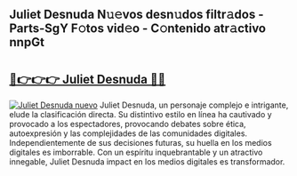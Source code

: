 ## Juliet Desnuda N𝚞𝚎vos desn𝚞dos filtr𝚊dos - Parts-SgY F𝚘tos vid𝚎o - C𝚘ntenido atr𝚊ctivo nnpGt

# <h2><a href="http://mb2gv6s.tromn.icu/?c=Juliet+Desnuda">🔗👉👉👉 Juliet Desnuda 🔗🔗</a></h2>

[![Juliet Desnuda nuevo](https://i.imgur.com/pEAQMta.gif)](http://mb2gv6s.tromn.icu/?c=Juliet+Desnuda)
Juliet Desnuda, un personaje complejo e intrigante, elude la clasificación directa. Su distintivo estilo en línea ha cautivado y provocado a los espectadores, provocando debates sobre ética, autoexpresión y las complejidades de las comunidades digitales. Independientemente de sus decisiones futuras, su huella en los medios digitales es imborrable. Con un espíritu inquebrantable y un atractivo innegable, Juliet Desnuda impact en los medios digitales es transformador.
